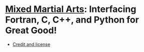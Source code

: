 

# [Mixed Martial Arts](https://coderefinery.github.io/mma/): Interfacing Fortran, C, C++, and Python for Great Good!

- [Credit and license](https://coderefinery.github.io/mma/license/)
